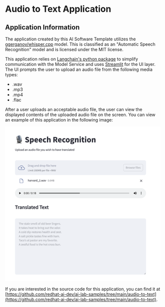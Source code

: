 <!-- Original Recipe README: https://github.com/containers/ai-lab-recipes/blob/main/recipes/audio/audio_to_text/README.md
-->

# Audio to Text Application

## Application Information

The application created by this AI Software Template utilizes the [ggerganov/whisper.cpp](https://huggingface.co/ggerganov/whisper.cpp) model. This is classified as an "Automatic Speech Recognition" model and is licensed under the MIT license.

This application relies on [Langchain's python package](https://python.langchain.com/docs/introduction/) to simplify communication with the Model Service and uses [Streamlit](https://streamlit.io/) for the UI layer. The UI prompts the user to upload an audio file from the following media types:

- .wav
- .mp3
- .mp4
- .flac

After a user uploads an acceptable audio file, the user can view the displayed contents of the uploaded audio file on the screen. You can view an example of this application in the following image:

![image](./images/audio-to-text.png)


If you are interested in the source code for this application, you can find it at [https://github.com/redhat-ai-dev/ai-lab-samples/tree/main/audio-to-text](https://github.com/redhat-ai-dev/ai-lab-samples/tree/main/audio-to-text).